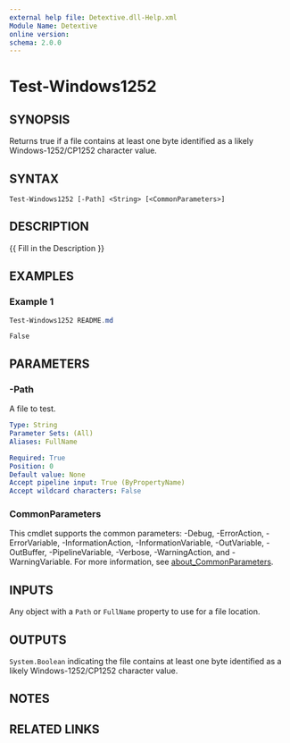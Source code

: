 ```yaml
---
external help file: Detextive.dll-Help.xml
Module Name: Detextive
online version:
schema: 2.0.0
---
```


# Test-Windows1252

## SYNOPSIS
Returns true if a file contains at least one byte identified as a likely Windows-1252/CP1252 character value.

## SYNTAX

```
Test-Windows1252 [-Path] <String> [<CommonParameters>]
```

## DESCRIPTION
{{ Fill in the Description }}

## EXAMPLES

### Example 1
```ps1
Test-Windows1252 README.md
```

```
False
```

## PARAMETERS

### -Path
A file to test.

```yaml
Type: String
Parameter Sets: (All)
Aliases: FullName

Required: True
Position: 0
Default value: None
Accept pipeline input: True (ByPropertyName)
Accept wildcard characters: False
```

### CommonParameters
This cmdlet supports the common parameters: -Debug, -ErrorAction, -ErrorVariable, -InformationAction, -InformationVariable, -OutVariable, -OutBuffer, -PipelineVariable, -Verbose, -WarningAction, and -WarningVariable. For more information, see [about_CommonParameters](http://go.microsoft.com/fwlink/?LinkID=113216).

## INPUTS

Any object with a `Path` or `FullName` property to use for a file location.

## OUTPUTS

`System.Boolean` indicating the file contains at least one byte identified as a likely Windows-1252/CP1252 character value.

## NOTES

## RELATED LINKS
